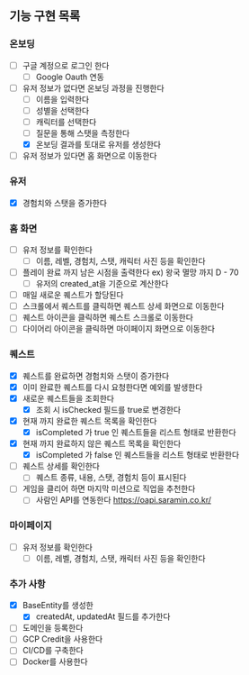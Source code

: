 ## 기능 구현 목록

### 온보딩
- [ ] 구글 계정으로 로그인 한다
  - [ ] Google Oauth 연동
- [ ] 유저 정보가 없다면 온보딩 과정을 진행한다
    - [ ] 이름을 입력한다
    - [ ] 성별을 선택한다
    - [ ] 캐릭터를 선택한다
    - [ ] 질문을 통해 스탯을 측정한다
    - [x] 온보딩 결과를 토대로 유저를 생성한다
- [ ] 유저 정보가 있다면 홈 화면으로 이동한다

### 유저
- [x] 경험치와 스탯을 증가한다 

### 홈 화면
- [ ] 유저 정보를 확인한다
    - [ ] 이름, 레벨, 경험치, 스탯, 캐릭터 사진 등을 확인한다
- [ ] 플레이 완료 까지 남은 시점을 출력한다 ex) 왕국 멸망 까지 D - 70
  - [ ] 유저의 created_at을 기준으로 계산한다
- [ ] 매일 새로운 퀘스트가 할당된다
- [ ] 스크롤에서 퀘스트를 클릭하면 퀘스트 상세 화면으로 이동한다
- [ ] 퀘스트 아이콘을 클릭하면 퀘스트 스크롤로 이동한다
- [ ] 다이어리 아이콘을 클릭하면 마이페이지 화면으로 이동한다

### 퀘스트
- [x] 퀘스트를 완료하면 경험치와 스탯이 증가한다
- [x] 이미 완료한 퀘스트를 다시 요청한다면 예외를 발생한다
- [x] 새로운 퀘스트들을 조회한다
  - [x] 조회 시 isChecked 필드를 true로 변경한다
- [x] 현재 까지 완료한 퀘스트 목록을 확인한다
    - [x] isCompleted 가 true 인 퀘스트들을 리스트 형태로 반환한다
- [x] 현재 까지 완료하지 않은 퀘스트 목록을 확인한다
    - [x] isCompleted 가 false 인 퀘스트들을 리스트 형태로 반환한다
- [ ] 퀘스트 상세를 확인한다
    - [ ] 퀘스트 종류, 내용, 스탯, 경험치 등이 표시된다
- [ ] 게임을 클리어 하면 마지막 미션으로 직업을 추천한다 
  - [ ] 사람인 API를 연동한다 https://oapi.saramin.co.kr/

### 마이페이지
- [ ] 유저 정보를 확인한다
    - [ ] 이름, 레벨, 경험치, 스탯, 캐릭터 사진 등을 확인한다

### 추가 사항 
- [x] BaseEntity를 생성한
  - [x] createdAt, updatedAt 필드를 추가한다
- [ ] 도메인을 등록한다
- [ ] GCP Credit을 사용한다
- [ ] CI/CD를 구축한다
- [ ] Docker를 사용한다 